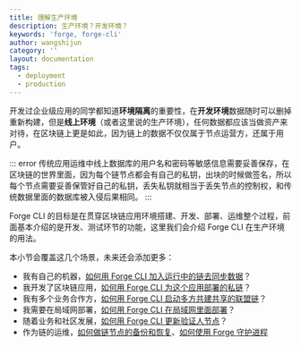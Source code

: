 ```yaml
---
title: 理解生产环境
description: 生产环境？开发环境？
keywords: 'forge, forge-cli'
author: wangshijun
category: ''
layout: documentation
tags:
  - deployment
  - production
---
```


开发过企业级应用的同学都知道**环境隔离**的重要性，在**开发环境**数据随时可以删掉重新构建，但是**线上环境**（或者这里说的生产环境），任何数据都应该当做资产来对待，在区块链上更是如此，因为链上的数据不仅仅属于节点运营方，还属于用户。

::: error
传统应用运维中线上数据库的用户名和密码等敏感信息需要妥善保存，在区块链的世界里面，因为每个链节点都会有自己的私钥，出块的时候做签名，所以每个节点需要妥善保管好自己的私钥，丢失私钥就相当于丢失节点的控制权，和传统数据里面的数据库被入侵后果相同。
:::

Forge CLI 的目标是在贯穿区块链应用环境搭建、开发、部署、运维整个过程，前面基本介绍的是开发、测试环节的功能，这里我们会介绍 Forge CLI 在生产环境的用法。

本小节会覆盖这几个场景，未来还会添加更多：

- 我有自己的机器，[如何用 Forge CLI 加入运行中的链去同步数据](./join-existing-network)？
- 我开发了区块链应用，[如何用 Forge CLI 为这个应用部署的私链](./deploy-multi-node-network)？
- 我有多个业务合作方，[如何用 Forge CLI 启动多方共建共享的联盟链](./deploy-multi-party-network)？
- 我需要在局域网部署，[如何用 Forge CLI 在局域网里面部署](./deploy-in-intranet)？
- 随着业务和社区发展，[如何用 Forge CLI 更新验证人节点](./add-remove-validator)？
- 作为链的运维，[如何做链节点的备份和恢复](./backup-and-recover)、[如何使用 Forge 守护进程](./use-forge-starter)
